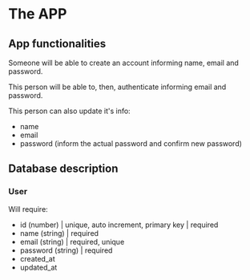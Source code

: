 # The APP

## App functionalities

Someone will be able to create an account informing name, email and password.

This person will be able to, then, authenticate informing email and password.

This person can also update it's info:

-   name
-   email
-   password (inform the actual password and confirm new password)

## Database description

### User

Will require:

-   id (number) | unique, auto increment, primary key | required
-   name (string) | required
-   email (string) | required, unique
-   password (string) | required
-   created_at
-   updated_at
